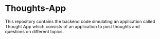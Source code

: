 # Thoughts-App
This repository contains the backend code simulating an application called Thought App which consists of an application to post thoughts and questions on different topics.

